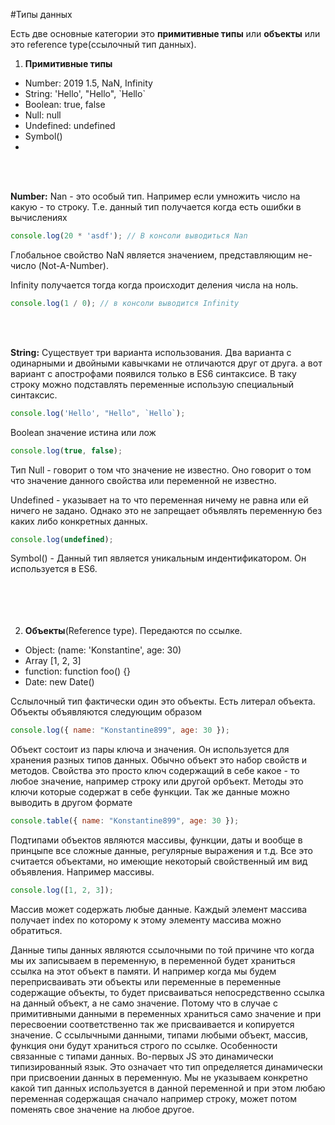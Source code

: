 #Типы данных

Есть две основные категории это **примитивные типы** или **объекты** или это reference type(ссылочный тип данных).

1. **Примитивные типы**
- Number: 2019 1.5, NaN, Infinity
- String: 'Hello', "Hello", \`Hello\`
- Boolean: true, false
- Null: null
- Undefined: undefined
- Symbol()
- 
</br></br>

**Number:**
Nan - это особый тип. Например если умножить число на какую - то строку. Т.е. данный тип получается когда есть ошибки в вычислениях

```js
console.log(20 * 'asdf'); // В консоли выводиться Nan
```
Глобальное свойство NaN является значением, представляющим не-число (Not-A-Number).

Infinity получается тогда когда происходит деления числа на ноль.

```js
console.log(1 / 0); // в консоли выводится Infinity
```
</br></br>

**String:**
Cуществует три варианта использования. Два варианта с одинарными и двойными кавычками не отличаются друг от друга. а вот вариант с апострофами появился только в ES6 синтаксисе. В таку строку можно подставлять переменные использую специальный синтаксис.

```js
console.log('Hello', "Hello", `Hello`);
```
Boolean значение истина или лож

```js
console.log(true, false);
```
Тип Null - говорит о том что значение не известно. Оно говорит о том что значение данного свойства или переменной не известно.

Undefined - указывает на то что переменная ничему не равна или ей ничего не задано. Однако это не запрещает объявлять переменную без каких либо конкретных данных.

```js
console.log(undefined);
```
Symbol() - Данный тип является уникальным индентификатором. Он используется в ES6.
</br></br></br></br></br>


2. **Объекты**(Reference type). Передаются по ссылке.
- Object: (name: 'Konstantine', age: 30)
- Array [1, 2, 3]
- function: function foo() {}
- Date: new Date()

Сслылочный тип фактически один это объекты. Есть литерал объекта. Объекты объявляются следующим образом

```js
console.log({ name: "Konstantine899", age: 30 });
```
Объект состоит из пары ключа и значения. Он используется для хранения разных типов данных. Обычно объект это набор свойств и методов. Свойства это просто ключ содержащий в себе какое - то любое значение, например строку или другой орбъект. Методы это ключи которые содержат в себе функции.
Так же данные можно выводить в другом формате

```js
console.table({ name: "Konstantine899", age: 30 });
```

Подтипами объектов являются массивы, функции, даты и вообще в принцыпе все сложные данные, регулярные выражения и т.д. Все это считается объектами, но имеющие некоторый свойственный им вид объявления.
Например массивы.

```js
console.log([1, 2, 3]);
```
Массив может содержать любые данные. Каждый элемент массива получает index по которому к этому элементу массива можно обратиться.

Данные типы данных являются ссылочными по той причине что когда мы их записываем в переменную, в переменной будет храниться ссылка на этот объект в памяти. И например когда мы будем переприсваивать эти объекты или переменные в переменные содержащие объекты, то будет присваиваться непосредственно ссылка на данный объект, а не само значение. Потому что в случае с примитивными данными в переменных храниться само значение и при пересвоении соответственно так же присваивается и копируется значение. С ссылычными данными, типами любыми объект, массив, функция они будут храниться строго по ссылке.
Особенности связанные с типами данных.
Во-первых JS это динамически типизированный язык. Это означает что тип определяется динамически при присвоении данных в переменную. Мы не указываем конкретно какой тип данных используется в данной переменной и при этом любаю переменная содержащая сначало например строку, может потом поменять свое значение на любое другое.